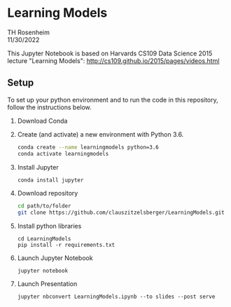 # Learning Models
TH Rosenheim   
11/30/2022  

This Jupyter Notebook is based on Harvards CS109 Data Science 2015 lecture "Learning Models": http://cs109.github.io/2015/pages/videos.html  

## Setup
To set up your python environment and to run the code in this repository, follow the instructions below.

1. Download Conda

1. Create (and activate) a new environment with Python 3.6.

	```bash
	conda create --name learningmodels python=3.6
	conda activate learningmodels
	```

1. Install Jupyter

    ```bash
	conda install jupyter
	```

1. Download repository
    ```bash
    cd path/to/folder
    git clone https://github.com/clauszitzelsberger/LearningModels.git
    ```

1. Install python libraries
    ```
    cd LearningModels
    pip install -r requirements.txt
    ```

1. Launch Jupyter Notebook
    ```
    jupyter notebook
    ```

1. Launch Presentation
    ```
    jupyter nbconvert LearningModels.ipynb --to slides --post serve
    ```
